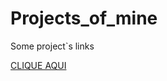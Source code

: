 # Projects_of_mine
Some project`s links 

<a href="https://renataverasventurim.github.io/Projects_of_mine/">CLIQUE AQUI</a>
